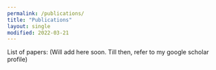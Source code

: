 ```yaml
---
permalink: /publications/
title: "Publications"
layout: single
modified: 2022-03-21
---
```


List of papers: 
(Will add here soon. Till then, refer to my google scholar profile)